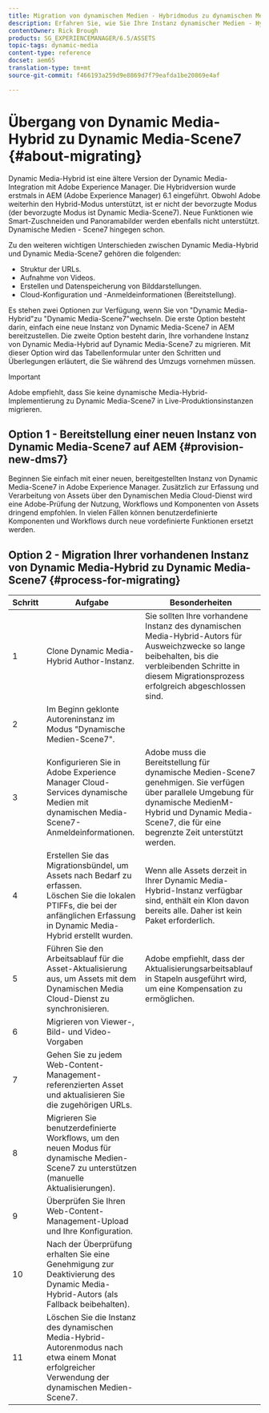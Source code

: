 ```yaml
---
title: Migration von dynamischen Medien - Hybridmodus zu dynamischen Medien - S7-Modus
description: Erfahren Sie, wie Sie Ihre Instanz dynamischer Medien - Hybrid-Modus zu dynamischen Medien - S7-Modus migrieren.
contentOwner: Rick Brough
products: SG_EXPERIENCEMANAGER/6.5/ASSETS
topic-tags: dynamic-media
content-type: reference
docset: aem65
translation-type: tm+mt
source-git-commit: f466193a259d9e8869d7f79eafda1be20869e4af

---
```



# Übergang von Dynamic Media-Hybrid zu Dynamic Media-Scene7 {#about-migrating}

Dynamic Media-Hybrid ist eine ältere Version der Dynamic Media-Integration mit Adobe Experience Manager. Die Hybridversion wurde erstmals in AEM (Adobe Experience Manager) 6.1 eingeführt. Obwohl Adobe weiterhin den Hybrid-Modus unterstützt, ist er nicht der bevorzugte Modus (der bevorzugte Modus ist Dynamic Media-Scene7). Neue Funktionen wie Smart-Zuschneiden und Panoramabilder werden ebenfalls nicht unterstützt. Dynamische Medien - Scene7 hingegen schon.

Zu den weiteren wichtigen Unterschieden zwischen Dynamic Media-Hybrid und Dynamic Media-Scene7 gehören die folgenden:

* Struktur der URLs.
* Aufnahme von Videos.
* Erstellen und Datenspeicherung von Bilddarstellungen.
* Cloud-Konfiguration und -Anmeldeinformationen (Bereitstellung).

Es stehen zwei Optionen zur Verfügung, wenn Sie von &quot;Dynamic Media-Hybrid&quot;zu &quot;Dynamic Media-Scene7&quot;wechseln. Die erste Option besteht darin, einfach eine neue Instanz von Dynamic Media-Scene7 in AEM bereitzustellen. Die zweite Option besteht darin, Ihre vorhandene Instanz von Dynamic Media-Hybrid auf Dynamic Media-Scene7 zu migrieren. Mit dieser Option wird das Tabellenformular unter den Schritten und Überlegungen erläutert, die Sie während des Umzugs vornehmen müssen.

>[!IMPORTANT]
>
>Adobe empfiehlt, dass Sie keine dynamische Media-Hybrid-Implementierung zu Dynamic Media-Scene7 in Live-Produktionsinstanzen migrieren.

## Option 1 - Bereitstellung einer neuen Instanz von Dynamic Media-Scene7 auf AEM {#provision-new-dms7}

Beginnen Sie einfach mit einer neuen, bereitgestellten Instanz von Dynamic Media-Scene7 in Adobe Experience Manager. Zusätzlich zur Erfassung und Verarbeitung von Assets über den Dynamischen Media Cloud-Dienst wird eine Adobe-Prüfung der Nutzung, Workflows und Komponenten von Assets dringend empfohlen. In vielen Fällen können benutzerdefinierte Komponenten und Workflows durch neue vordefinierte Funktionen ersetzt werden.

## Option 2 - Migration Ihrer vorhandenen Instanz von Dynamic Media-Hybrid zu Dynamic Media-Scene7 {#process-for-migrating}

| Schritt | Aufgabe | Besonderheiten |
|---|---|---|
| 1 | Clone Dynamic Media-Hybrid Author-Instanz. | Sie sollten Ihre vorhandene Instanz des dynamischen Media-Hybrid-Autors für Ausweichzwecke so lange beibehalten, bis die verbleibenden Schritte in diesem Migrationsprozess erfolgreich abgeschlossen sind. |
| 2 | Im Beginn geklonte Autoreninstanz im Modus &quot;Dynamische Medien-Scene7&quot;. |  |
| 3 | Konfigurieren Sie in Adobe Experience Manager Cloud-Services dynamische Medien mit dynamischen Media-Scene7-Anmeldeinformationen. | Adobe muss die Bereitstellung für dynamische Medien-Scene7 genehmigen. Sie verfügen über parallele Umgebung für dynamische MedienM-Hybrid und Dynamic Media-Scene7, die für eine begrenzte Zeit unterstützt werden. |
| 4 | Erstellen Sie das Migrationsbündel, um Assets nach Bedarf zu erfassen.<br>Löschen Sie die lokalen PTIFFs, die bei der anfänglichen Erfassung in Dynamic Media-Hybrid erstellt wurden. | Wenn alle Assets derzeit in Ihrer Dynamic Media-Hybrid-Instanz verfügbar sind, enthält ein Klon davon bereits alle. Daher ist kein Paket erforderlich. |
| 5 | Führen Sie den Arbeitsablauf für die Asset-Aktualisierung aus, um Assets mit dem Dynamischen Media Cloud-Dienst zu synchronisieren. | Adobe empfiehlt, dass der Aktualisierungsarbeitsablauf in Stapeln ausgeführt wird, um eine Kompensation zu ermöglichen. |
| 6 | Migrieren von Viewer-, Bild- und Video-Vorgaben |  |
| 7 | Gehen Sie zu jedem Web-Content-Management-referenzierten Asset und aktualisieren Sie die zugehörigen URLs. |  |
| 8 | Migrieren Sie benutzerdefinierte Workflows, um den neuen Modus für dynamische Medien-Scene7 zu unterstützen (manuelle Aktualisierungen). |  |
| 9 | Überprüfen Sie Ihren Web-Content-Management-Upload und Ihre Konfiguration. |  |
| 10 | Nach der Überprüfung erhalten Sie eine Genehmigung zur Deaktivierung des Dynamic Media-Hybrid-Autors (als Fallback beibehalten). |  |
| 11 | Löschen Sie die Instanz des dynamischen Media-Hybrid-Autorenmodus nach etwa einem Monat erfolgreicher Verwendung der dynamischen Medien-Scene7. |  |
